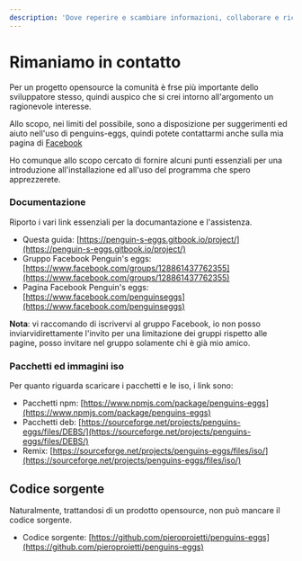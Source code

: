 ```yaml
---
description: 'Dove reperire e scambiare informazioni, collaborare e ricevere assistenza'
---
```


# Rimaniamo in contatto

Per un progetto opensource la comunità è frse più importante dello sviluppatore stesso, quindi auspico che si crei intorno all'argomento un ragionevole interesse. 

Allo scopo, nei limiti del possibile, sono a disposizione per suggerimenti ed aiuto nell'uso di penguins-eggs, quindi potete contattarmi anche sulla mia pagina di [Facebook](https://www.facebook.com/thewind61/)

Ho comunque allo scopo cercato di fornire alcuni punti essenziali per una introduzione all'installazione ed all'uso del programma che spero apprezzerete. 

### Documentazione

Riporto i vari link essenziali per la documantazione e l'assistenza.

* Questa guida: [https://penguin-s-eggs.gitbook.io/project/](https://penguin-s-eggs.gitbook.io/project/)
* Gruppo Facebook Penguin's eggs: [https://www.facebook.com/groups/128861437762355](https://www.facebook.com/groups/128861437762355)
* Pagina Facebook Penguin's eggs: [https://www.facebook.com/penguinseggs](https://www.facebook.com/penguinseggs)

**Nota**: vi raccomando di iscrivervi al gruppo Facebook, io non posso inviarvidirettamente l'invito per una limitazione dei gruppi rispetto alle pagine, posso invitare nel gruppo solamente chi è già mio amico.

### Pacchetti ed immagini iso

Per quanto riguarda scaricare i pacchetti e le iso, i link sono:

* Pacchetti npm:  [https://www.npmjs.com/package/penguins-eggs](https://www.npmjs.com/package/penguins-eggs)
* Pacchetti deb: [https://sourceforge.net/projects/penguins-eggs/files/DEBS/](https://sourceforge.net/projects/penguins-eggs/files/DEBS/)
* Remix: [https://sourceforge.net/projects/penguins-eggs/files/iso/](https://sourceforge.net/projects/penguins-eggs/files/iso/)

## Codice sorgente

Naturalmente, trattandosi di un prodotto opensource, non può mancare il codice sorgente.

* Codice sorgente: [https://github.com/pieroproietti/penguins-eggs](https://github.com/pieroproietti/penguins-eggs)



